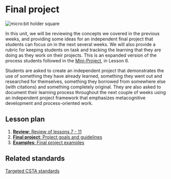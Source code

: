 # Final project

![micro:bit holder square](/static/courses/csintro/conditionals/microbit-holder.jpg)

In this unit, we will be reviewing the concepts we covered in the previous weeks, and providing some ideas for an independent final project that students can focus on in the next several weeks. We will also provide a rubric for keeping students on task and tracking the learning that they are doing as they work on their projects. This is an expanded version of the process students followed in the [Mini-Project](/test/courses/csintro/miniproject), in Lesson 6. 

Students are asked to create an independent project that demonstrates the use of something they have already learned, something they went out and researched for themselves, something they borrowed from somewhere else (with citations) and something completely original. They are also asked to document their learning process throughout the next couple of weeks using an independent project framework that emphasizes metacognitive development and process-oriented work.

## Lesson plan

1. [**Review**: Review of lessons 7 - 11](/test/courses/csintro/finalproject/review)
3. [**Final project**: Project goals and guidelines](/test/courses/csintro/finalproject/project)
4. [**Examples**: Final project examples](/test/courses/csintro/finalproject/examples)

## Related standards

[Targeted CSTA standards](/test/courses/csintro/finalproject/standards)